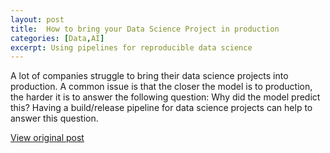 ```yaml
---
layout: post
title:  How to bring your Data Science Project in production
categories: [Data,AI]
excerpt: Using pipelines for reproducible data science 
---
```


A lot of companies struggle to bring their data science projects into production. A common issue is that the closer the model is to production, the harder it is to answer the following question:
Why did the model predict this? Having a build/release pipeline for data science projects can help to answer this question.

[View original post](https://towardsdatascience.com/how-to-bring-your-data-science-project-in-production-b36ae4c02b46)
